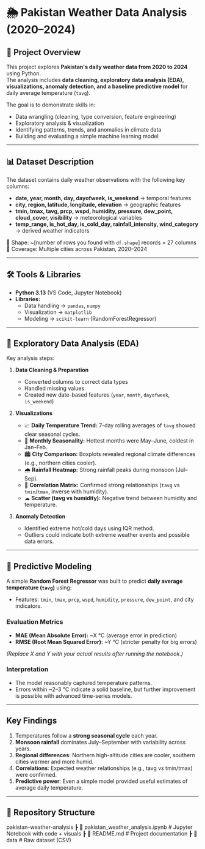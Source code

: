# 🌦 Pakistan Weather Data Analysis (2020–2024)

## 📌 Project Overview
This project explores **Pakistan's daily weather data from 2020 to 2024** using Python.  
The analysis includes **data cleaning, exploratory data analysis (EDA), visualizations, anomaly detection, and a baseline predictive model** for daily average temperature (`tavg`).  

The goal is to demonstrate skills in:
- Data wrangling (cleaning, type conversion, feature engineering)  
- Exploratory analysis & visualization  
- Identifying patterns, trends, and anomalies in climate data  
- Building and evaluating a simple machine learning model  

---

## 📊 Dataset Description
The dataset contains daily weather observations with the following key columns:

- **date, year, month, day, dayofweek, is_weekend** → temporal features  
- **city, region, latitude, longitude, elevation** → geographic features  
- **tmin, tmax, tavg, prcp, wspd, humidity, pressure, dew_point, cloud_cover, visibility** → meteorological variables  
- **temp_range, is_hot_day, is_cold_day, rainfall_intensity, wind_category** → derived weather indicators  

📏 Shape: ~[number of rows you found with `df.shape`] records × 27 columns  
📍 Coverage: Multiple cities across Pakistan, 2020–2024  

---

## 🛠 Tools & Libraries
- **Python 3.13** (VS Code, Jupyter Notebook)  
- **Libraries:**  
  - Data handling → `pandas`, `numpy`  
  - Visualization → `matplotlib`  
  - Modeling → `scikit-learn` (RandomForestRegressor)  

---

## 🔎 Exploratory Data Analysis (EDA)
Key analysis steps:
1. **Data Cleaning & Preparation**
   - Converted columns to correct data types
   - Handled missing values
   - Created new date-based features (`year`, `month`, `dayofweek`, `is_weekend`)

2. **Visualizations**
   - 📈 **Daily Temperature Trend:** 7-day rolling averages of `tavg` showed clear seasonal cycles.  
   - 📆 **Monthly Seasonality:** Hottest months were May–June, coldest in Jan–Feb.  
   - 🏙 **City Comparison:** Boxplots revealed regional climate differences (e.g., northern cities cooler).  
   - 🌧 **Rainfall Heatmap:** Strong rainfall peaks during monsoon (Jul–Sep).  
   - 🔗 **Correlation Matrix:** Confirmed strong relationships (`tavg` vs `tmin`/`tmax`, inverse with humidity).  
   - ☁ **Scatter (tavg vs humidity):** Negative trend between humidity and temperature.  

3. **Anomaly Detection**
   - Identified extreme hot/cold days using IQR method.  
   - Outliers could indicate both extreme weather events and possible data errors.  

---

## 🤖 Predictive Modeling
A simple **Random Forest Regressor** was built to predict **daily average temperature (`tavg`)** using:
- Features: `tmin`, `tmax`, `prcp`, `wspd`, `humidity`, `pressure`, `dew_point`, and city indicators.  

### Evaluation Metrics
- **MAE (Mean Absolute Error):** ~X °C (average error in prediction)  
- **RMSE (Root Mean Squared Error):** ~Y °C (stricter penalty for big errors)  

*(Replace X and Y with your actual results after running the notebook.)*

### Interpretation
- The model reasonably captured temperature patterns.  
- Errors within ~2–3 °C indicate a solid baseline, but further improvement is possible with advanced time-series models.  

---

## Key Findings
1. Temperatures follow a **strong seasonal cycle** each year.  
2. **Monsoon rainfall** dominates July–September with variability across years.  
3. **Regional differences**: Northern high-altitude cities are cooler, southern cities warmer and more humid.  
4. **Correlations**: Expected weather relationships (e.g., tavg vs tmin/tmax) were confirmed.  
5. **Predictive power**: Even a simple model provided useful estimates of average daily temperature.  

---
## 📂 Repository Structure
pakistan-weather-analysis
┣ 📜 pakistan_weather_analysis.ipynb # Jupyter Notebook with code + visuals
┣ 📜 README.md # Project documentation
┣ 📂 data # Raw dataset (CSV)
